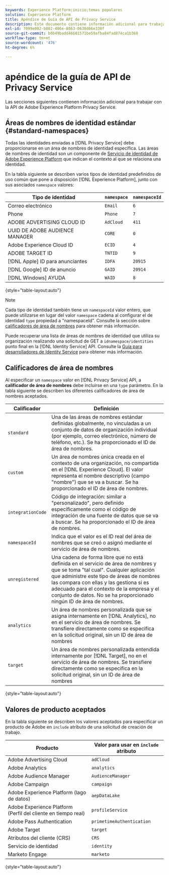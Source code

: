 ```yaml
---
keywords: Experience Platform;inicio;temas populares
solution: Experience Platform
title: Apéndice de Guía de API de Privacy Service
description: Este documento contiene información adicional para trabajar con la API de Privacy Service.
exl-id: 7099e002-b802-486e-8863-0630d66e330f
source-git-commit: b0b49badd46601571be59afba84fad874ca1b368
workflow-type: tm+mt
source-wordcount: '476'
ht-degree: 6%

---
```


# apéndice de la guía de API de Privacy Service

Las secciones siguientes contienen información adicional para trabajar con la API de Adobe Experience Platform Privacy Service.

## Áreas de nombres de identidad estándar {#standard-namespaces}

Todas las identidades enviadas a [!DNL Privacy Service] debe proporcionarse en un área de nombres de identidad específica. Las áreas de nombres de identidad son un componente de [Servicio de identidad de Adobe Experience Platform](../../identity-service/home.md) que indican el contexto al que se relaciona una identidad.

En la tabla siguiente se describen varios tipos de identidad predefinidos de uso común que pone a disposición [!DNL Experience Platform], junto con sus asociados `namespace` valores:

| Tipo de identidad | `namespace` | `namespaceId` |
| --- | --- | --- |
| Correo electrónico | `Email` | `6` |
| Phone | `Phone` | `7` |
| ADOBE ADVERTISING CLOUD ID | `AdCloud` | `411` |
| UUID DE ADOBE AUDIENCE MANAGER | `CORE` | `0` |
| Adobe Experience Cloud ID | `ECID` | `4` |
| ADOBE TARGET ID | `TNTID` | `9` |
| [!DNL Apple] ID para anunciantes | `IDFA` | `20915` |
| [!DNL Google] ID de anuncio | `GAID` | `20914` |
| [!DNL Windows] AYUDA | `WAID` | `8` |

{style="table-layout:auto"}

>[!NOTE]
>
>Cada tipo de identidad también tiene un `namespaceId` valor entero, que puede utilizarse en lugar del valor `namespace` cadena al configurar el de identidad `type` propiedad a &quot;namespaceId&quot;. Consulte la sección sobre [calificadores de área de nombres](#namespace-qualifiers) para obtener más información.

Puede recuperar una lista de áreas de nombres de identidad que utiliza su organización realizando una solicitud de GET a `idnamespace/identities` punto final en la [!DNL Identity Service] API. Consulte la [Guía para desarrolladores de Identity Service](../../identity-service/api/getting-started.md) para obtener más información.

## Calificadores de área de nombres

Al especificar un `namespace` valor en [!DNL Privacy Service] API, a **calificador de área de nombres** debe incluirse en una `type` parámetro. En la tabla siguiente se describen los diferentes calificadores de área de nombres aceptados.

| Calificador | Definición |
| --------- | ---------- |
| `standard` | Una de las áreas de nombres estándar definidas globalmente, no vinculadas a un conjunto de datos de organización individual (por ejemplo, correo electrónico, número de teléfono, etc.). Se ha proporcionado el ID de área de nombres. |
| `custom` | Un área de nombres única creada en el contexto de una organización, no compartida en el [!DNL Experience Cloud]. El valor representa el nombre descriptivo (campo &quot;nombre&quot;) que se va a buscar. Se ha proporcionado el ID de área de nombres. |
| `integrationCode` | Código de integración: similar a &quot;personalizado&quot;, pero definido específicamente como el código de integración de una fuente de datos que se va a buscar. Se ha proporcionado el ID de área de nombres. |
| `namespaceId` | Indica que el valor es el ID real del área de nombres que se creó o asignó mediante el servicio de área de nombres. |
| `unregistered` | Una cadena de forma libre que no está definida en el servicio de área de nombres y que se toma &quot;tal cual&quot;. Cualquier aplicación que administre este tipo de áreas de nombres las compara con ellas y las gestiona si es adecuado para el contexto de la empresa y el conjunto de datos. No se ha proporcionado ningún ID de área de nombres. |
| `analytics` | Un área de nombres personalizada que se asigna internamente en [!DNL Analytics], no en el servicio de área de nombres. Se transfiere directamente como se especifica en la solicitud original, sin un ID de área de nombres |
| `target` | Un área de nombres personalizada entendida internamente por [!DNL Target], no en el servicio de área de nombres. Se transfiere directamente como se especifica en la solicitud original, sin un ID de área de nombres |

{style="table-layout:auto"}

## Valores de producto aceptados

En la tabla siguiente se describen los valores aceptados para especificar un producto de Adobe en `include` atributo de una solicitud de creación de trabajo.

| Producto | Valor para usar en `include` atributo |
| --- | --- |
| Adobe Advertising Cloud | `adCloud` |
| Adobe Analytics | `analytics` |
| Adobe Audience Manager | `AudienceManager` |
| Adobe Campaign | `campaign` |
| Adobe Experience Platform (lago de datos) | `aepDataLake` |
| Adobe Experience Platform (Perfil del cliente en tiempo real) | `profileService` |
| Adobe Pass Authentication | `primetimeAuthentication` |
| Adobe Target | `target` |
| Atributos del cliente (CRS) | `CRS` |
| Servicio de identidad | `identity` |
| Marketo Engage | `marketo` |

{style="table-layout:auto"}
